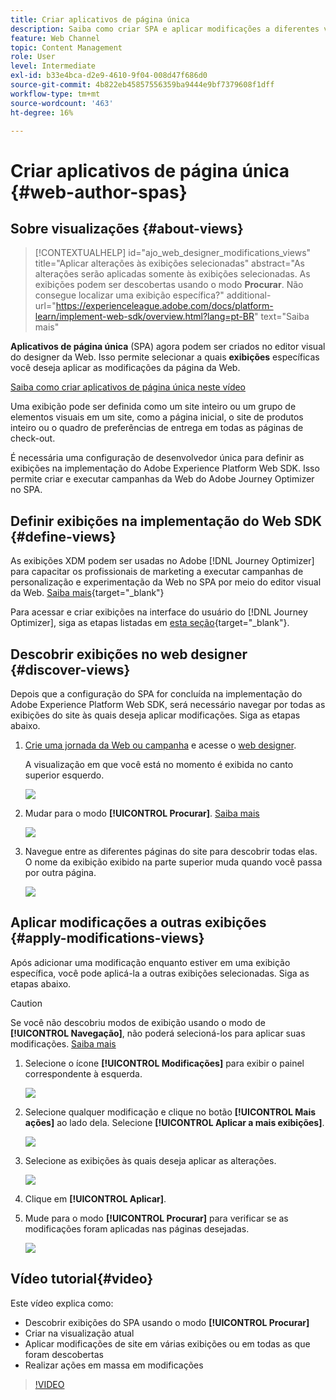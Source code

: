 ```yaml
---
title: Criar aplicativos de página única
description: Saiba como criar SPA e aplicar modificações a diferentes visualizações no Journey Optimizer
feature: Web Channel
topic: Content Management
role: User
level: Intermediate
exl-id: b33e4bca-d2e9-4610-9f04-008d47f686d0
source-git-commit: 4b822eb45857556359ba9444e9bf7379608f1dff
workflow-type: tm+mt
source-wordcount: '463'
ht-degree: 16%

---
```


# Criar aplicativos de página única {#web-author-spas}

## Sobre visualizações {#about-views}

>[!CONTEXTUALHELP]
>id="ajo_web_designer_modifications_views"
>title="Aplicar alterações às exibições selecionadas"
>abstract="As alterações serão aplicadas somente às exibições selecionadas. As exibições podem ser descobertas usando o modo **Procurar**. Não consegue localizar uma exibição específica?"
>additional-url="https://experienceleague.adobe.com/docs/platform-learn/implement-web-sdk/overview.html?lang=pt-BR" text="Saiba mais"

**Aplicativos de página única** (SPA) agora podem ser criados no editor visual do designer da Web. Isso permite selecionar a quais **exibições** específicas você deseja aplicar as modificações da página da Web.

[Saiba como criar aplicativos de página única neste vídeo](#video)

Uma exibição pode ser definida como um site inteiro ou um grupo de elementos visuais em um site, como a página inicial, o site de produtos inteiro ou o quadro de preferências de entrega em todas as páginas de check-out.

É necessária uma configuração de desenvolvedor única para definir as exibições na implementação do Adobe Experience Platform Web SDK. Isso permite criar e executar campanhas da Web do Adobe Journey Optimizer no SPA.

## Definir exibições na implementação do Web SDK {#define-views}

As exibições XDM podem ser usadas no Adobe [!DNL Journey Optimizer] para capacitar os profissionais de marketing a executar campanhas de personalização e experimentação da Web no SPA por meio do editor visual da Web. [Saiba mais](https://experienceleague.adobe.com/docs/experience-platform/edge/personalization/ajo/web-spa-implementation.html?lang=pt-BR){target="_blank"}

Para acessar e criar exibições na interface do usuário do [!DNL Journey Optimizer], siga as etapas listadas em [esta seção](https://experienceleague.adobe.com/docs/experience-platform/edge/personalization/ajo/web-spa-implementation.html#implement-xdm-views){target="_blank"}.

## Descobrir exibições no web designer {#discover-views}

Depois que a configuração do SPA for concluída na implementação do Adobe Experience Platform Web SDK, será necessário navegar por todas as exibições do site às quais deseja aplicar modificações. Siga as etapas abaixo.

1. [Crie uma jornada da Web ou campanha](create-web.md) e acesse o [web designer](web-visual-editor.md).

   A visualização em que você está no momento é exibida no canto superior esquerdo.

   ![](assets/web-designer-view-home.png)

1. Mudar para o modo **[!UICONTROL Procurar]**. [Saiba mais](web-visual-editor.md#browse-mode)

   ![](assets/web-designer-view-browse.png)

1. Navegue entre as diferentes páginas do site para descobrir todas elas. O nome da exibição exibido na parte superior muda quando você passa por outra página.

   ![](assets/web-designer-other-view.png)

## Aplicar modificações a outras exibições {#apply-modifications-views}

Após adicionar uma modificação enquanto estiver em uma exibição específica, você pode aplicá-la a outras exibições selecionadas. Siga as etapas abaixo.

>[!CAUTION]
>
>Se você não descobriu modos de exibição usando o modo de **[!UICONTROL Navegação]**, não poderá selecioná-los para aplicar suas modificações. [Saiba mais](#discover-views)

1. Selecione o ícone **[!UICONTROL Modificações]** para exibir o painel correspondente à esquerda.

   ![](assets/web-designer-view-modifications-pane.png)

1. Selecione qualquer modificação e clique no botão **[!UICONTROL Mais ações]** ao lado dela. Selecione **[!UICONTROL Aplicar a mais exibições]**.

   ![](assets/web-designer-modifications-more-actions.png)

1. Selecione as exibições às quais deseja aplicar as alterações.

   ![](assets/web-designer-modifications-apply-to.png)

1. Clique em **[!UICONTROL Aplicar]**.

1. Mude para o modo **[!UICONTROL Procurar]** para verificar se as modificações foram aplicadas nas páginas desejadas.

   ![](assets/web-designer-modifications-applied-view.png)

## Vídeo tutorial{#video}

Este vídeo explica como:

* Descobrir exibições do SPA usando o modo **[!UICONTROL Procurar]**
* Criar na visualização atual
* Aplicar modificações de site em várias exibições ou em todas as que foram descobertas
* Realizar ações em massa em modificações

>[!VIDEO](https://video.tv.adobe.com/v/3424536/?quality=12&learn=on)
